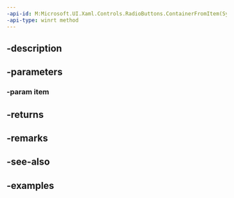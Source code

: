 ```yaml
---
-api-id: M:Microsoft.UI.Xaml.Controls.RadioButtons.ContainerFromItem(System.Object)
-api-type: winrt method
---
```


## -description

## -parameters

### -param item

## -returns

## -remarks

## -see-also

## -examples

